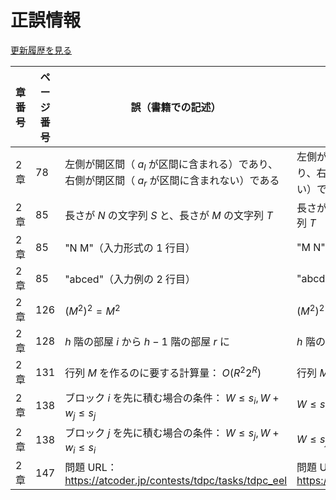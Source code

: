 # 正誤情報

[更新履歴を見る](https://github.com/tsutaj/pastbook-2-source-code/commits/main/errata.md)

| 章番号 | ページ番号 | 誤（書籍での記述）                                                 | 正                                                  |
| ------ | ---------- | ------------------------------------------------------------------ | --------------------------------------------------- |
| 2 章 | 78 | 左側が開区間（ $a_l$ が区間に含まれる）であり、右側が閉区間（ $a_r$ が区間に含まれない）である | 左側が閉区間（ $a_l$ が区間に含まれる）であり、右側が開区間（ $a_r$ が区間に含まれない）である | 
| 2 章   | 85         | 長さが $N$ の文字列 $S$ と、長さが $M$ の文字列 $T$                | 長さが $M$ の文字列 $S$ と、長さが $N$ の文字列 $T$ |
| 2 章   | 85         | "N M"（入力形式の 1 行目）                                         | "M N"                                               |
| 2 章   | 85         | "abced"（入力例の 2 行目）                                         | "abcde"                                             |
| 2 章   | 126        | $\left( M^2 \right)^2 = M^2$                                       | $\left( M^2 \right)^2 = M^4$ |
| 2 章   | 128        | $h$ 階の部屋 $i$ から $h-1$ 階の部屋 $r$ に                        | $h$ 階の部屋 $r$ から $h-1$ 階の部屋 $r$ に         |
| 2 章   | 131        | 行列 $M$ を作るのに要する計算量： $O(R^2 2^R)$                     | 行列 $M$ を作るのに要する計算量： $O(R^3 2^R)$ | 
| 2 章   | 138        | ブロック $i$ を先に積む場合の条件： $W \leq s_i, W + w_j \leq s_j$ | $W \leq s_i, W + w_i \leq s_j$                      |
| 2 章   | 138        | ブロック $j$ を先に積む場合の条件： $W \leq s_j, W + w_i \leq s_i$ | $W \leq s_j, W + w_j \leq s_i$                      |
| 2 章   | 147        | 問題 URL：https://atcoder.jp/contests/tdpc/tasks/tdpc_eel          | 問題 URL：https://atcoder.jp/contests/dp/tasks/dp_p |
